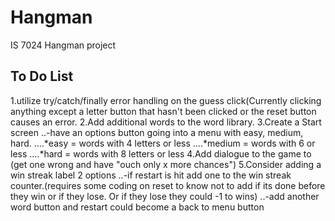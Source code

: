 # Hangman
IS 7024 Hangman project

## To Do List
1.utilize try/catch/finally error handling on the guess click(Currently clicking anything except a letter button that hasn't been clicked or the reset button causes an error.
2.Add additional words to the word library.
3.Create a Start screen
..-have an options button going into a menu with easy, medium, hard.
....*easy   = words with 4 letters or less
....*medium = words with 6 or less
....*hard   = words with 8 letters or less
4.Add dialogue to the game to (get one wrong and have "ouch only x more chances")
5.Consider adding a win streak label 2 options 
..-if restart is hit add one to the win streak counter.(requires some coding on reset to know not to add if its done before they win or if they lose. Or if they lose they could -1 to wins)
..-add another word button and restart could become a back to menu button  
